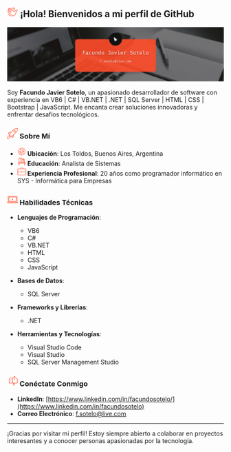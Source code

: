 
## <img src="./Hola.png" alt="Hola" width="25"/> ¡Hola! Bienvenidos a mi perfil de GitHub


![Banner](./Banner_GitHub.png)



Soy **Facundo Javier Sotelo**, un apasionado desarrollador de software con experiencia en VB6 | C# | VB.NET | .NET | SQL Server | HTML | CSS | Bootstrap | JavaScript. Me encanta crear soluciones innovadoras y enfrentar desafíos tecnológicos.

### <img src="./Cohete.png" alt="Cohete" width="25"/> Sobre Mí
- **<img src="./Mundo.png" alt="Mundo" width="20"/> Ubicación**: Los Toldos, Buenos Aires, Argentina
- **<img src="./Libros.png" alt="Libros" width="20"/> Educación**: Analista de Sistemas
- **<img src="./Maletin.png" alt="Maletin" width="20"/> Experiencia Profesional**: 20 años como programador informático en SYS - Informática para Empresas

### <img src="./PC.png" alt="PC" width="25"/> Habilidades Técnicas
- **Lenguajes de Programación**:
  - VB6
  - C#
  - VB.NET
  - HTML
  - CSS
  - JavaScript
 
- **Bases de Datos**:
  - SQL Server

- **Frameworks y Librerías**:
  - .NET

- **Herramientas y Tecnologías**:
  - Visual Studio Code
  - Visual Studio
  - SQL Server Management Studio

### <img src="./Buzon.png" alt="Buzon" width="25"/> Conéctate Conmigo
- **LinkedIn**: [https://www.linkedin.com/in/facundosotelo/](https://www.linkedin.com/in/facundosotelo)
- **Correo Electrónico**: f.sotelo@live.com

---

¡Gracias por visitar mi perfil! Estoy siempre abierto a colaborar en proyectos interesantes y a conocer personas apasionadas por la tecnología.
